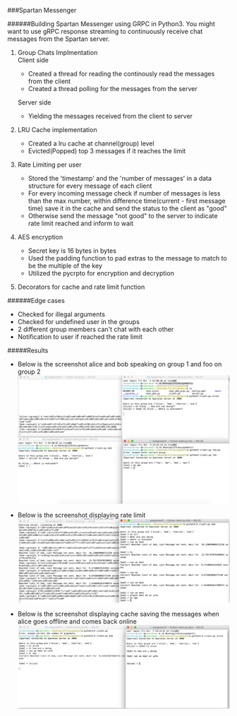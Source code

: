 ###Spartan Messenger

######Building Spartan Messenger using GRPC in Python3. You might want to use gRPC response streaming to continuously receive chat messages from the Spartan server.

1. Group Chats Implmentation  
Client side
    - Created a thread for reading the continously read the messages from the client  
    - Created a thread polling for the messages from the server  
 
    Server side  
    
    - Yielding the messages received from the client to server
    
 2. LRU Cache implementation
 
    - Created a lru cache at channel(group) level  
    - Evicted(Popped) top 3 messages if it reaches the limit
    
 3. Rate Limiting per user
 
    - Stored the 'timestamp' and the 'number of messages' in a data structure  for every message of each client 
    - For every incoming message check if number of messages is less than the max number, within difference time(current - first message time) 
    save it in the cache and send the status to the client as "good"
    - Otherwise send the message "not good" to the server to indicate rate limit reached and inform to wait  
 
 4. AES encryption 
    - Secret key is 16 bytes in bytes
    - Used the padding function to pad extras to the message to match to be the multiple of the key
    - Utilized the pycrpto for encryption and decryption  
    
 5. Decorators for cache and rate limit function
 
 
######Edge cases 

- Checked for illegal arguments
- Checked for undefined user in the groups  
- 2 different group members can't chat with each other 
- Notification to user if reached the rate limit

#####Results
  
- Below is the screenshot alice and bob speaking on group 1 and foo on group 2
![Chat System](result.png)

- Below is the screenshot displaying rate limit  
![Chat System](result2.png)

- Below is the screenshot displaying cache saving the messages when alice goes offline and comes back online
![Chat System](result3.png)
